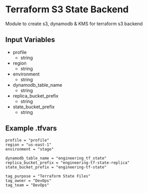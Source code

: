 # Terraform S3 State Backend

Module to create s3, dynamodb & KMS for terraform s3 backend

## Input Variables

- profile
  - string
- region
  - string
- environment
  - string
- dynamodb_table_name
  - string
- replica_bucket_prefix
  - string
- state_bucket_prefix
  - string

## Example .tfvars

```text
profile = "profile"
region = "us-east-1"
environment = "stage"

dynamodb_table_name = "engineering_tf_state"
replica_bucket_prefix = "engineering-tf-state-replica"
state_bucket_prefix = "engineering-tf-state"

tag_purpose = "Terraform State Files"
tag_owner = "DevOps"
tag_team = "DevOps"
```
